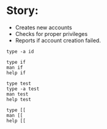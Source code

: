 # Story:
- Creates new accounts
- Checks for proper privileges
- Reports if account creation failed.

```
type -a id

type if
man if
help if

type test
type -a test
man test
help test

type [[
man [[
help [[
```
